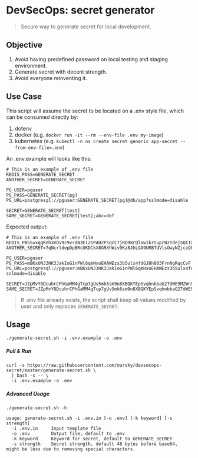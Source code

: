 # DevSecOps: secret generator
> Secure way to generate secret for local development.

## Objective
1. Avoid having predefined password on local testing and staging environment.
2. Generate secret with decent strength.
3. Avoid everyone reinventing it.

## Use Case
This script will assume the secret to be located on a .env style file, which can be consumed directly by:
1. dotenv
2. docker (e.g. `docker run -it --rm --env-file .env my-image`)
3. kubernetes (e.g. `kubectl -n ns create secret generic app-secret --from-env-file=.env`)

An .env.example will looks like this:
```
# This is an example of .env file
REDIS_PASS=GENERATE_SECRET
ANOTHER_SECRET=GENERATE_SECRET

PG_USER=pguser
PG_PASS=GENERATE_SECRET[pg]
PG_URL=postgresql://pguser:GENERATE_SECRET[pg]@db/app?sslmode=disable

SECRET=GENERATE_SECRET[test]
SAME_SECRET=GENERATE_SECRET[test];abc=def
```
Expected output:
```
# This is an example of .env file
REDIS_PASS=xqqKeh3VDv9c9vsdN3EIZsPAHZPsqcC7jBD98rQlawIkrSuprBzTdej5QITXIq
ANOTHER_SECRET=7qNcrldepDpBRcUKDCkX8GRXhWiv9Kz8JhLGA9URBTdVlsOwyNZjcoQk7lm82

PG_USER=pguser
PG_PASS=mBKxUNJ3HK3JakIoG1nPWl6qmHxoEHAWEzs3b5ulx4fdGJ8h803FrnNgRqcCvF
PG_URL=postgresql://pguser:mBKxUNJ3HK3JakIoG1nPWl6qmHxoEHAWEzs3b5ulx4fdGJ8h803FrnNgRqcCvF@db/app?sslmode=disable

SECRET=JZpMvY8DcuhrCPhGaMM4gTcp7gUv5mk6sm9n8XBQKYEpSvqhnbbaG2TdWE9MZWnS
SAME_SECRET=JZpMvY8DcuhrCPhGaMM4gTcp7gUv5mk6sm9n8XBQKYEpSvqhnbbaG2TdWE9MZWnS;abc=def
```
> If .env file already exists, the script shall keep all values modified by user and only replaces `GENERATE_SECRET`.

## Usage
```
./generate-secret.sh -i .env.example -o .env
```

##### Pull & Run
```
curl -s https://raw.githubusercontent.com/oursky/devsecops-secret/master/generate-secret.sh \
  | bash -s -- \
  -i .env.example -o .env
```

##### Advanced Usage
```
./generate-secret.sh -h

usage: generate-secret.sh -i .env.in [-o .env] [-k keyword] [-s strength]
  -i .env.in     Input template file
  -o .env        Output file, default to .env
  -k keyword     Keyword for secret, default to GENERATE_SECRET
  -s strength    Secret strength, default 48 bytes before base64, might be less due to removing special characters.
```

